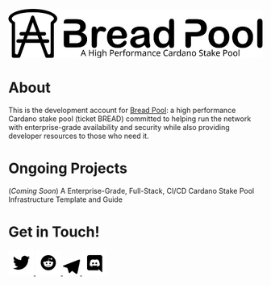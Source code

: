 <p align="center">
  <a href="https://bread-pool.com">
    <img src="https://raw.githubusercontent.com/bread-pool/bread-pool/mainline/assets/logo.svg" alt="Bread Pool Logo" />
  </a>
</p>

# About

This is the development account for [Bread Pool](https://bread-pool.com): a high performance Cardano stake pool (ticket BREAD) committed to helping run the network with enterprise-grade availability and security while also providing developer resources to those who need it.

# Ongoing Projects

(*Coming Soon*) A Enterprise-Grade, Full-Stack, CI/CD Cardano Stake Pool Infrastructure Template and Guide

# Get in Touch!

<div style="display=flex;align-items:center;justify-content:center;">
  <a href="https://twitter.com/BreadStakePool">
    <img height="50px" src="https://raw.githubusercontent.com/bread-pool/bread-pool/mainline/assets/external-logos/twitter.svg" alt="Twitter Logo" />
  </a>

  <a href="https://www.reddit.com/user/bread-pool">
    <img height="50px" src="https://raw.githubusercontent.com/bread-pool/bread-pool/mainline/assets/external-logos/reddit.svg" alt="Reddit Logo" />
  </a>

  <a href="https://t.me/BreadStakePool">
    <img height="34px" style="padding=8px" src="https://raw.githubusercontent.com/bread-pool/bread-pool/mainline/assets/external-logos/telegram.svg" alt="Telegram Logo" />
  </a>

  <a href="https://discord.gg/qdcnVKYZFT">
    <img height="50px" src="https://raw.githubusercontent.com/bread-pool/bread-pool/mainline/assets/external-logos/discord.svg" alt="Discord Logo" />
  </a>
</div>
